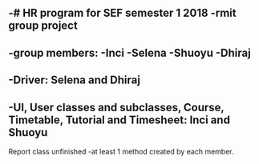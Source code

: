 -# HR program for SEF semester 1 2018
-rmit group project
-
-group members:
-Inci
-Selena
-Shuoyu
-Dhiraj
-
-Driver: Selena and Dhiraj
-
-UI, User classes and subclasses, Course, Timetable, Tutorial and Timesheet: Inci and Shuoyu
-
Report class unfinished
-at least 1 method created by each member.
